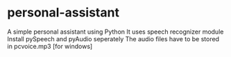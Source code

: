 # personal-assistant
A simple personal assistant using Python
It uses speech recognizer module
Install pySpeech and pyAudio seperately 
The audio files have to be stored in pcvoice.mp3 [for windows]
